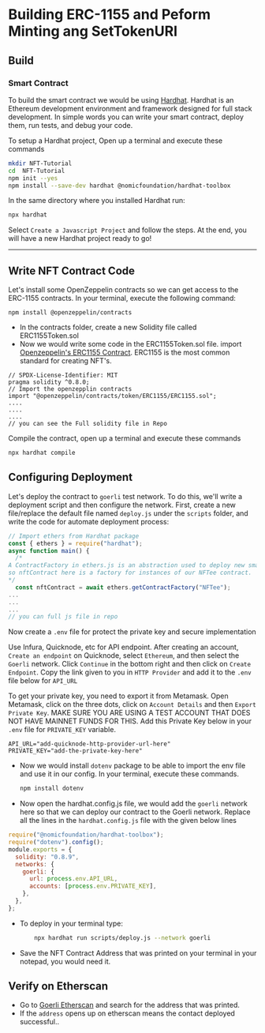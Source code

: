 # Building ERC-1155 and Peform Minting ang SetTokenURI

## Build

### Smart Contract

To build the smart contract we would be using [Hardhat](https://hardhat.org/).
Hardhat is an Ethereum development environment and framework designed for full stack development. In simple words you can write your smart contract, deploy them, run tests, and debug your code.

To setup a Hardhat project, Open up a terminal and execute these commands

```bash
mkdir NFT-Tutorial
cd  NFT-Tutorial
npm init --yes
npm install --save-dev hardhat @nomicfoundation/hardhat-toolbox
```

In the same directory where you installed Hardhat run:

```bash
npx hardhat
```

Select `Create a Javascript Project` and follow the steps. At the end, you will have a new Hardhat project ready to go!

---

## Write NFT Contract Code

Let's install some OpenZeppelin contracts so we can get access to the ERC-1155 contracts. In your terminal, execute the following command:

```
npm install @openzeppelin/contracts
```

- In the contracts folder, create a new Solidity file called ERC1155Token.sol
- Now we would write some code in the ERC1155Token.sol file. import [Openzeppelin's ERC1155 Contract](https://github.com/OpenZeppelin/openzeppelin-contracts/blob/master/contracts/token/ERC1155/ERC1155.sol). ERC1155 is the most common standard for creating NFT's.

```solidity
// SPDX-License-Identifier: MIT
pragma solidity ^0.8.0;
// Import the openzepplin contracts
import "@openzeppelin/contracts/token/ERC1155/ERC1155.sol";
....
....
....
// you can see the Full solidity file in Repo
```

Compile the contract, open up a terminal and execute these commands

```bash
npx hardhat compile
```

## Configuring Deployment

Let's deploy the contract to `goerli` test network. To do this, we'll write a deployment script and then configure the network. First, create a new file/replace the default file named `deploy.js` under the `scripts` folder, and write the code for automate deployment process:

```js
// Import ethers from Hardhat package
const { ethers } = require("hardhat");
async function main() {
  /*
A ContractFactory in ethers.js is an abstraction used to deploy new smart contracts,
so nftContract here is a factory for instances of our NFTee contract.
*/
  const nftContract = await ethers.getContractFactory("NFTee");
...
...
...
// you can full js file in repo
```

Now create a `.env` file for protect the private key and secure implementation

Use Infura, Quicknode, etc for API endpoint. After creating an account, `Create an endpoint` on Quicknode, select `Ethereum`, and then select the `Goerli` network. Click `Continue` in the bottom right and then click on `Create Endpoint`. Copy the link given to you in `HTTP Provider` and add it to the `.env` file below for `API_URL`

To get your private key, you need to export it from Metamask. Open Metamask, click on the three dots, click on `Account Details` and then `Export Private Key`. MAKE SURE YOU ARE USING A TEST ACCOUNT THAT DOES NOT HAVE MAINNET FUNDS FOR THIS. Add this Private Key below in your `.env` file for `PRIVATE_KEY` variable.

```
API_URL="add-quicknode-http-provider-url-here"
PRIVATE_KEY="add-the-private-key-here"
```

- Now we would install `dotenv` package to be able to import the env file and use it in our config.
  In your terminal, execute these commands.
  ```bash
  npm install dotenv
  ```
- Now open the hardhat.config.js file, we would add the `goerli` network here so that we can deploy our contract to the Goerli network. Replace all the lines in the `hardhat.config.js` file with the given below lines

```js
require("@nomicfoundation/hardhat-toolbox");
require("dotenv").config();
module.exports = {
  solidity: "0.8.9",
  networks: {
    goerli: {
      url: process.env.API_URL,
      accounts: [process.env.PRIVATE_KEY],
    },
  },
};
```

- To deploy in your terminal type:
  ```bash
      npx hardhat run scripts/deploy.js --network goerli
  ```
- Save the NFT Contract Address that was printed on your terminal in your notepad, you would need it.

## Verify on Etherscan

- Go to [Goerli Etherscan](https://goerli.etherscan.io/) and search for the address that was printed.
- If the `address` opens up on etherscan means the contact deployed successful..
